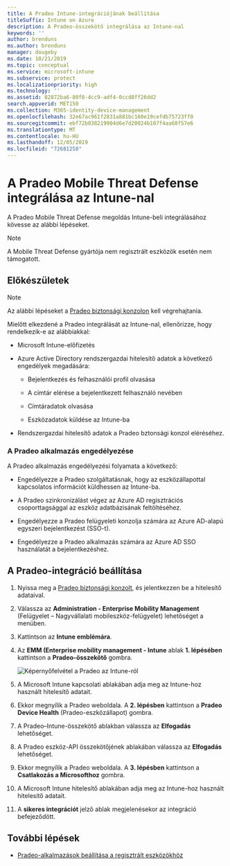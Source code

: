 ```yaml
---
title: A Pradeo Intune-integrációjának beállítása
titleSuffix: Intune on Azure
description: A Pradeo-összekötő integrálása az Intune-nal
keywords: ''
author: brenduns
ms.author: brenduns
manager: dougeby
ms.date: 10/21/2019
ms.topic: conceptual
ms.service: microsoft-intune
ms.subservice: protect
ms.localizationpriority: high
ms.technology: ''
ms.assetid: 82872ba6-80f8-4cc9-adf4-0ccd8ff26dd2
search.appverid: MET150
ms.collection: M365-identity-device-management
ms.openlocfilehash: 32e67ac961f2831a881bc160e19cefdb75723ff0
ms.sourcegitcommit: ebf72b038219904d6e7d20024b107f4aa68f57e6
ms.translationtype: MT
ms.contentlocale: hu-HU
ms.lasthandoff: 12/05/2019
ms.locfileid: "72681258"
---
```

# <a name="integrate-pradeo-mobile-threat-defense-with-intune"></a>A Pradeo Mobile Threat Defense integrálása az Intune-nal

A Pradeo Mobile Threat Defense megoldás Intune-beli integrálásához kövesse az alábbi lépéseket.

> [!NOTE]  
> A Mobile Threat Defense gyártója nem regisztrált eszközök esetén nem támogatott.

## <a name="before-you-begin"></a>Előkészületek

> [!NOTE]
> Az alábbi lépéseket a [Pradeo biztonsági konzolon](https://www.apps-security.com) kell végrehajtania.

Mielőtt elkezdené a Pradeo integrálását az Intune-nal, ellenőrizze, hogy rendelkezik-e az alábbiakkal:

- Microsoft Intune-előfizetés

- Azure Active Directory rendszergazdai hitelesítő adatok a következő engedélyek megadására:

  - Bejelentkezés és felhasználói profil olvasása

  - A címtár elérése a bejelentkezett felhasználó nevében

  - Címtáradatok olvasása

  - Eszközadatok küldése az Intune-ba

- Rendszergazdai hitelesítő adatok a Pradeo bztonsági konzol eléréséhez.

### <a name="pradeo-app-authorization"></a>A Pradeo alkalmazás engedélyezése

A Pradeo alkalmazás engedélyezési folyamata a következő:

- Engedélyezze a Pradeo szolgáltatásnak, hogy az eszközállapottal kapcsolatos információt küldhessen az Intune-ba.

- A Pradeo szinkronizálást végez az Azure AD regisztrációs csoporttagsággal az eszköz adatbázisának feltöltéséhez.

- Engedélyezze a Pradeo felügyeleti konzolja számára az Azure AD-alapú egyszeri bejelentkezést (SSO-t).

- Engedélyezze a Pradeo alkalmazás számára az Azure AD SSO használatát a bejelentkezéshez.

## <a name="to-set-up-pradeo-integration"></a>A Pradeo-integráció beállítása

1. Nyissa meg a [Pradeo biztonsági konzolt](https://www.apps-security.com), és jelentkezzen be a hitelesítő adataival.

2. Válassza az **Administration - Enterprise Mobility Management** (Felügyelet – Nagyvállalati mobileszköz-felügyelet) lehetőséget a menüben.

3. Kattintson az **Intune emblémára**.

4. Az **EMM (Enterprise mobility management - Intune** ablak **1. lépésében** kattintson a **Pradeo-összekötő** gombra. 

    ![Képernyőfelvétel a Pradeo az Intune-ról](./media/pradeo-mtd-connector-integration/pradeo_setup.png)

5. A Microsoft Intune kapcsolati ablakában adja meg az Intune-hoz használt hitelesítő adatait.

5. Ekkor megnyílik a Pradeo weboldala. A **2. lépésben** kattintson a **Pradeo Device Health** (Pradeo-eszközállapot) gombra.

7. A Pradeo–Intune-összekötő ablakban válassza az **Elfogadás** lehetőséget. 

8. A Pradeo eszköz-API összekötőjének ablakában válassza az **Elfogadás** lehetőséget.

9. Ekkor megnyílik a Pradeo weboldala. A **3. lépésben** kattintson a **Csatlakozás a Microsofthoz** gombra. 

10. A Microsoft Intune hitelesítő ablakában adja meg az Intune-hoz használt hitelesítő adatait.

11. A **sikeres integrációt** jelző ablak megjelenésekor az integráció befejeződött.

## <a name="next-steps"></a>További lépések

- [Pradeo-alkalmazások beállítása a regisztrált eszközökhöz](mtd-apps-ios-app-configuration-policy-add-assign.md)
